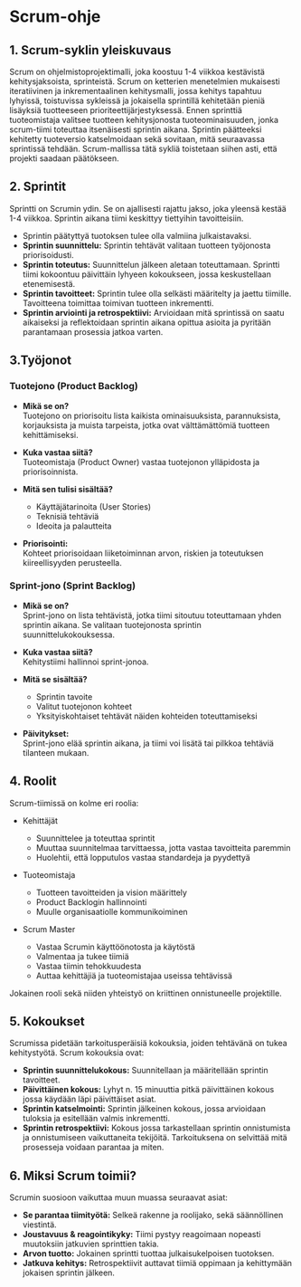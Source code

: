 # Scrum-ohje

## 1. Scrum-syklin yleiskuvaus 
Scrum on ohjelmistoprojektimalli, joka koostuu 1-4 viikkoa kestävistä kehitysjaksoista, sprinteistä. Scrum on ketterien menetelmien mukaisesti iteratiivinen ja inkrementaalinen kehitysmalli, jossa kehitys tapahtuu lyhyissä, toistuvissa sykleissä ja jokaisella sprintillä kehitetään pieniä lisäyksiä tuotteeseen prioriteettijärjestyksessä. Ennen sprinttiä tuoteomistaja valitsee tuotteen kehitysjonosta tuoteominaisuuden, jonka scrum-tiimi toteuttaa itsenäisesti sprintin aikana. Sprintin päätteeksi kehitetty tuoteversio katselmoidaan sekä sovitaan, mitä seuraavassa sprintissä tehdään. Scrum-mallissa tätä sykliä toistetaan siihen asti, että projekti saadaan päätökseen. 


## 2. Sprintit
Sprintti on Scrumin ydin. Se on ajallisesti rajattu jakso, joka yleensä kestää 1-4 viikkoa. Sprintin aikana tiimi keskittyy tiettyihin tavoitteisiin.
- Sprintin päätyttyä tuotoksen tulee olla valmiina julkaistavaksi.
- **Sprintin suunnittelu:** Sprintin tehtävät valitaan tuotteen työjonosta priorisoidusti.
- **Sprintin toteutus:** Suunnittelun jälkeen aletaan toteuttamaan. Sprintti tiimi kokoontuu päivittäin lyhyeen kokoukseen, jossa keskustellaan etenemisestä.
- **Sprintin tavoitteet:** Sprintin tulee olla selkästi määritelty ja jaettu tiimille. Tavoitteena toimittaa toimivan tuotteen inkrementti.
- **Sprintin arviointi ja retrospektiivi:**  Arvioidaan mitä sprintissä on saatu aikaiseksi ja reflektoidaan sprintin aikana opittua asioita ja pyritään parantamaan prosessia jatkoa varten.


## 3.Työjonot

### Tuotejono (Product Backlog)

- **Mikä se on?**  
  Tuotejono on priorisoitu lista kaikista ominaisuuksista, parannuksista, korjauksista ja muista tarpeista, jotka ovat välttämättömiä tuotteen kehittämiseksi.

- **Kuka vastaa siitä?**  
  Tuoteomistaja (Product Owner) vastaa tuotejonon ylläpidosta ja priorisoinnista.

- **Mitä sen tulisi sisältää?**  
  - Käyttäjätarinoita (User Stories)  
  - Teknisiä tehtäviä  
  - Ideoita ja palautteita  

- **Priorisointi:**  
  Kohteet priorisoidaan liiketoiminnan arvon, riskien ja toteutuksen kiireellisyyden perusteella.


### Sprint-jono (Sprint Backlog)

- **Mikä se on?**  
  Sprint-jono on lista tehtävistä, jotka tiimi sitoutuu toteuttamaan yhden sprintin aikana. Se valitaan tuotejonosta sprintin suunnittelukokouksessa.

- **Kuka vastaa siitä?**  
  Kehitystiimi hallinnoi sprint-jonoa.

- **Mitä se sisältää?**  
  - Sprintin tavoite  
  - Valitut tuotejonon kohteet  
  - Yksityiskohtaiset tehtävät näiden kohteiden toteuttamiseksi  

- **Päivitykset:**  
  Sprint-jono elää sprintin aikana, ja tiimi voi lisätä tai pilkkoa tehtäviä tilanteen mukaan.



## 4. Roolit

Scrum-tiimissä on kolme eri roolia: 

* Kehittäjät
    * Suunnittelee ja toteuttaa sprintit
    *  Muuttaa suunnitelmaa tarvittaessa, jotta vastaa tavoitteita paremmin
    * Huolehtii, että lopputulos vastaa standardeja ja pyydettyä

* Tuoteomistaja
    * Tuotteen tavoitteiden ja vision määrittely
    * Product Backlogin hallinnointi
    * Muulle organisaatiolle kommunikoiminen

* Scrum Master
    * Vastaa Scrumin käyttöönotosta ja käytöstä
    *   Valmentaa ja tukee tiimiä
    * Vastaa tiimin tehokkuudesta
    * Auttaa kehittäjiä ja tuoteomistajaa useissa tehtävissä

 Jokainen rooli sekä niiden yhteistyö on kriittinen onnistuneelle projektille.   

## 5. Kokoukset
Scrumissa pidetään tarkoitusperäisiä kokouksia, joiden tehtävänä on tukea kehitystyötä. Scrum kokouksia ovat:
- **Sprintin suunnittelukokous:** Suunnitellaan ja määritellään sprintin tavoitteet.
- **Päivittäinen kokous:** Lyhyt n. 15 minuuttia pitkä päivittäinen kokous jossa käydään läpi päivittäiset asiat.
- **Sprintin katselmointi:** Sprintin jälkeinen kokous, jossa arvioidaan tuloksia ja esitellään valmis inkrementti.
- **Sprintin retrospektiivi:** Kokous jossa tarkastellaan sprintin onnistumista ja onnistumiseen vaikuttaneita tekijöitä. Tarkoituksena on selvittää mitä prosesseja voidaan parantaa ja miten.

## 6. Miksi Scrum toimii?
Scrumin suosioon vaikuttaa muun muassa seuraavat asiat:
- **Se parantaa tiimityötä:** Selkeä rakenne ja roolijako, sekä säännöllinen viestintä.
- **Joustavuus & reagointikyky:** Tiimi pystyy reagoimaan nopeasti muutoksiin jatkuvien sprinttien takia.
- **Arvon tuotto:** Jokainen sprintti tuottaa julkaisukelpoisen tuotoksen.
- **Jatkuva kehitys:** Retrospektiivit auttavat tiimiä oppimaan ja kehittymään jokaisen sprintin jälkeen.

